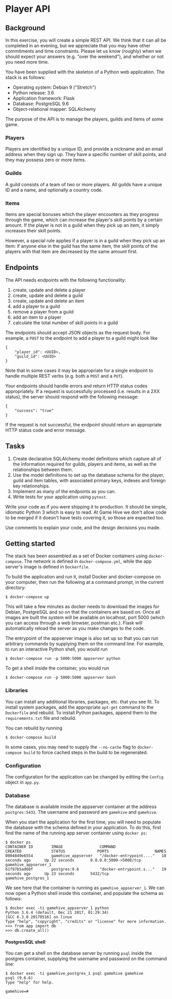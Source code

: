 Player API
==========

Background
----------

In this exercise, you will create a simple REST API. We think that it can all be completed in an evening, but we appreciate that you may have other commitments and time constraints. Please let us know (roughly) when we should expect your answers (e.g. "over the weekend"), and whether or not you need more time.

You have been supplied with the skeleton of a Python web application. The stack is as follows:

- Operating system: Debian 9 ("Stretch")
- Python release: 3.6
- Application framework: Flask
- Database: PostgreSQL 9.6
- Object-relational mapper: SQLAlchemy

The purpose of the API is to manage the players, guilds and items of some game.


### Players

Players are identified by a unique ID, and provide a nickname and an email address when they sign up. They have a specific number of skill points, and they may possess zero or more items.

### Guilds

A guild consists of a team of two or more players. All guilds have a unique ID and a name, and  optionally a country code.

### Items

Items are special bonuses which the player encounters as they progress through the game, which can increase the player's skill points by a certain amount. If the player is not in a guild when they pick up an item, it simply increases their skill points.

However, a special rule applies if a player is in a guild when they pick up an item: if anyone else in the guild has the same item, the skill points of the players with that item are decreased by the same amount first.


## Endpoints

The API needs endpoints with the following functionality:

1. create, update and delete a player
2. create, update and delete a guild
3. create, update and delete an item
4. add a player to a guild
5. remove a player from a guild
6. add an item to a player
7. calculate the total number of skill points in a guild

The endpoints should accept JSON objects as the request body. For example, a `POST` to the endpoint to add a player to a guild might look like

```
{
    "player_id": <UUID>,
    "guild_id": <UUID>
}
```

Note that in some cases it may be appropriate for a single endpoint to handle multiple REST verbs (e.g. both a `POST` and a `PUT`).

Your endpoints should handle errors and return HTTP status codes appropriately. If a request is successfully processed (i.e. results in a 2XX status), the server should respond with the following message:

```
{
    "success": "true"
}
```

If the request is not successful, the endpoint should return an appropriate HTTP status code and error message.

## Tasks

1. Create declarative SQLAlchemy model definitions which capture all of the information required for guilds, players and items, as well as the relationships between them.
2. Use the model definitions to set up the database schema for the player, guild and item tables, with associated primary keys, indexes and foreign key relationships.
3. Implement as many of the endpoints as you can.
4. Write tests for your application using `pytest`.

Write your code as if you were shipping it to production. It should be simple, idiomatic Python 3 which is easy to read. At Game Hive we don't allow code to be merged if it doesn't have tests covering it, so those are expected too.

Use comments to explain your code, and the design decisions you made. 

Getting started
---------------

The stack has been assembled as a set of Docker containers using `docker-compose`. The network is defined in `docker-compose.yml`, while the app server's image is defined in `Dockerfile`. 

To build the application and run it, install Docker and docker-compose on your computer, then run the following at a command prompt, in the current directory:

```
$ docker-compose up
```

This will take a few minutes as docker needs to download the images for Debian, PostgreSQL and so on that the containers are based on. Once all images are built the system will be available on localhost, port 5000 (which you can access through a web browser, postman etc.). Flask will automatically reload the server as you make changes to the code.

The entrypoint of the appserver image is also set up so that you can run arbitrary commands by supplying them on the command line. For example, to run an interactive Python shell, you would run

```
$ docker-compose run -p 5000:5000 appserver python
``` 

To get a shell inside the container, you would run


```
$ docker-compose run -p 5000:5000 appserver bash
```

### Libraries

You can install any additional libraries, packages, etc. that you see fit. To install system packages, add the appropriate `apt-get` command to the `Dockerfile` and rebuild. To install Python packages, append them to the `requirements.txt` file and rebuild.


You can rebuild by running 

```
$ docker-compose build
```

In some cases, you may need to supply the `--no-cache` flag to `docker-compose build` to force cached steps in the build to be regenerated.

### Configuration

The configuration for the application can be changed by editing the `Config` object in `app.py`.

### Database

The database is available inside the appserver container at the address `postgres:5432`. The username and password are `gamehive` and `gamehive`.

When you start the application for the first time, you will need to populate the database with the schema defined in your application. To do this, first find the name of the running app server container using `docker ps`:

```
$ docker ps
CONTAINER ID        IMAGE                COMMAND                  CREATED             STATUS              PORTS                    NAMES
0004849e6554        gamehive_appserver   "/docker-entrypoint...."   18 seconds ago      Up 22 seconds       0.0.0.0:5000->5000/tcp   gamehive_appserver_1
b1f97b5ad60f        postgres:9.6         "docker-entrypoint.s..."   19 seconds ago      Up 23 seconds       5432/tcp                 gamehive_postgres_1
```

We see here that the container is running as `gamehive_appserver_1`. We can now open a Python shell inside this container, and populate the schema as follows:
```
$ docker exec -ti gamehive_appserver_1 python
Python 3.6.4 (default, Dec 21 2017, 01:29:34)
[GCC 6.3.0 20170516] on linux
Type "help", "copyright", "credits" or "license" for more information.
>>> from app import db
>>> db.create_all()
```

#### PostgresSQL shell

You can get a shell on the database server by running `psql` inside the postgres container, supplying the username and password on the command line:

```
$ docker exec -ti gamehive_postgres_1 psql gamehive gamehive
psql (9.6.6)
Type "help" for help.

gamehive=#
```